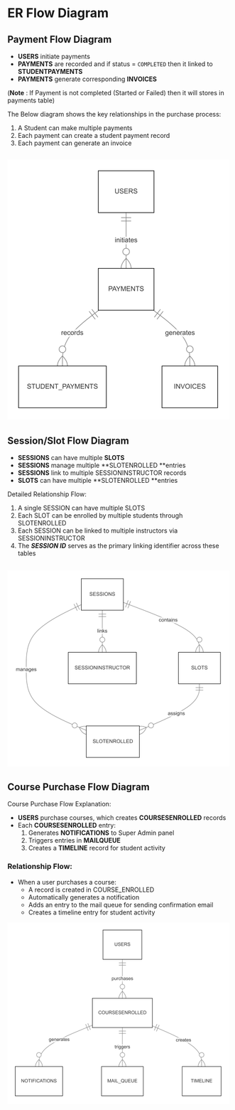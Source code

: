 # ER Flow Diagram

## Payment Flow Diagram

- **USERS** initiate payments
- **PAYMENTS** are recorded and if status = `COMPLETED` then it linked to **STUDENTPAYMENTS**
- **PAYMENTS** generate corresponding **INVOICES**

(**Note** : If Payment is not completed (Started or Failed) then it will stores in payments table)

The Below diagram shows the key relationships in the purchase process:

1. A Student can make multiple payments
2. Each payment can create a student payment record
3. Each payment can generate an invoice

![Payment Diagarm](Payment.png)
-----------------------------------------------------------

## Session/Slot Flow Diagram

- **SESSIONS** can have multiple **SLOTS**
- **SESSIONS** manage multiple **SLOTENROLLED **entries
- **SESSIONS** link to multiple SESSIONINSTRUCTOR records
- **SLOTS** can have multiple **SLOTENROLLED **entries

Detailed Relationship Flow:

1. A single SESSION can have multiple SLOTS
2. Each SLOT can be enrolled by multiple students through SLOTENROLLED
3. Each SESSION can be linked to multiple instructors via SESSIONINSTRUCTOR
4. The ***SESSION ID*** serves as the primary linking identifier across these tables

![Session flow Diagarm](Session.png)
-----------------------------------------------------

## Course Purchase Flow Diagram

Course Purchase Flow Explanation:
- **USERS** purchase courses, which creates **COURSESENROLLED** records
- Each **COURSESENROLLED** entry:
  1. Generates **NOTIFICATIONS** to Super Admin panel 
  2. Triggers entries in **MAILQUEUE**
  3. Creates a **TIMELINE** record for student activity

### Relationship Flow:


- When a user purchases a course:
   - A record is created in COURSE_ENROLLED
   - Automatically generates a notification
   - Adds an entry to the mail queue for sending confirmation email
   - Creates a timeline entry for student activity

![Coursesflow Diagarm](Courses.png)
